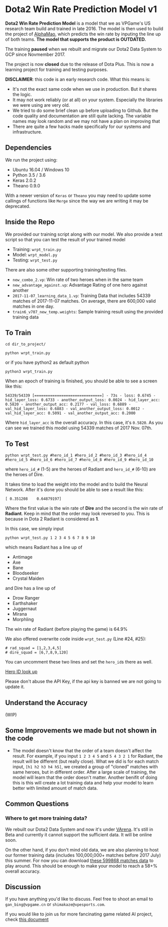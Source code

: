# Dota2 Win Rate Prediction Model v1

**Dota2 Win Rate Prediction Model** is a model that we as VPGame's US research team build and trained in late 2016. The model is then used to build the project of [AlphaMao](http://www.vpgame.com/alphamao), which predicts the win rate by inputing the line up of both teams. **The model that supports the product is OUTDATED.**

The training **paused** when we rebuilt and migrate our Dota2 Data System to GCP since Novmember 2017.

The project is now **closed** due to the release of Dota Plus. This is now a learning project for training and testing purposes.

**DISCLAIMER**: this code is an early research code. What this means is:
- It's not the exact same code when we use in production. But it shares the logic.
- It may not work reliably (or at all) on your system. Especially the libraries we were using are very old.
- We tried to do some brief clean up before uploading to Github. But the code quality and documentation are still quite lacking. The variable names may look random and we may not have a plan on improving that
- There are quite a few hacks made specifically for our systems and infrastructure.

## Dependencies
We run the project using:
- Ubuntu 16.04 / Windows 10
- Python 3.5 / 3.6
- Keras 2.0.2
- Theano 0.9.0

With a newer version of `Keras` or `Theano` you may need to update some callings of functions like `Merge` since the way we are writing it may be deprecated.

## Inside the Repo ##
We provided our training script along with our model. We also provide a test script so that you can test the result of your trained model

- Training: `wrpt_train.py`
- Model: `wrpt_model.py`
- Testing: `wrpt_test.py`

There are also some other supporting training/testing files. 
- `new_combo_2.vp`: Win rate of two heroes when in the same team
- `new_advantage_against.vp`: Advantage Rating of one hero against another
- `2017-11-07_learning_data_1.vp`: Training Data that includes 54339 matches of 2017-11-07 matches. On average, there are 600,000 valid matches in one day. 
- `train6_v707_new_temp.weights`: Sample training result using the provided training data

## To Train ##
```
cd dir_to_project/
```
```
python wrpt_train.py
```
or if you have python2 as default python
```
python3 wrpt_train.py
```

When an epoch of training is finished, you should be able to see a screen like this:
```
54339/54339 [==============================] - 73s - loss: 0.6745 - hid_layer_loss: 0.6733 - another_output_loss: 0.0024 - hid_layer_acc: 0.5820 - another_output_acc: 0.2177 - val_loss: 0.6889 - val_hid_layer_loss: 0.6883 - val_another_output_loss: 0.0012 - val_hid_layer_acc: 0.5091 - val_another_output_acc: 0.2000
```
Where `hid_layer_acc` is the overall accuracy. In this case, it's `0.5820`. As you can see we trained this model using 54339 matches of 2017 Nov. 07th. 

## To Test ##
```
python wrpt_test.py #hero_id_1 #hero_id_2 #hero_id_3 #hero_id_4 #hero_id_5 #hero_id_6 #hero_id_7 #hero_id_8 #hero_id_9 #hero_id_10
```
where `hero_id_#` (1-5) are the heroes of Radiant and `hero_id_#` (6-10) are the heroes of Dire. 

It takes time to load the weight into the model and to build the Neural Network. After it's done you should be able to see a result like this:
```
[ 0.351208    0.64879197]
```
Where the first value is the win rate of **Dire** and the second is the win rate of **Radiant**. Keep in mind that the order may look reversed to you. This is because in Dota 2 Radiant is considered as **1**. 

In this case, we simply input 
```
python wrpt_test.py 1 2 3 4 5 6 7 8 9 10
```
which means Radiant has a line up of 
- Antimage
- Axe
- Bane
- Bloodseeker
- Crystal Maiden

and Dire has a line up of
- Drow Ranger
- Earthshaker
- Juggernaut
- Mirana
- Morphling

The win rate of Radiant (before playing the game) is 64.9%

We also offered overwrite code inside `wrpt_test.py` (Line #24, #25):
```
# rad_squad = [1,2,3,4,5]
# dire_squad = [6,7,8,9,120]
```
You can uncomment these two lines and set the `hero_id`s there as well.

[Hero ID look up](http://api.steampowered.com/IEconDOTA2_570/GetHeroes/v1?key=E0185D74028EF0F977C7F4657D9EFFC5) 

Please don't abuse the API Key, if the api key is banned we are not going to update it.

## Understand the Accuracy ##
(WIP)

## Some Improvements we made but not shown in the code ##
- The model doesn't know that the order of a team doesn't affect the result. For example, if you input `1 2 3 4 5` and `5 4 3 2 1` for Radiant, the result will be different (but really close). What we did is for each match input, `[h1 h2 h3 h4 h5]`, we created a group of "cloned" matches with same heroes, but in different order. After a large scale of training, the model will learn that the order doesn't matter. Another benifit of doing this is this will create a lot training data and help your model to learn better with limited amount of match data.

## Common Questions ##
### Where to get more training data?
We rebuilt our Dota2 Data System and now it's under [VArena](https://github.com/fundata-varena). It's still in Beta and currently it cannot support the sufficient data. It will be online soon.

On the other hand, if you don't mind old data, we are also planning to host our former training data (includes 100,000,000+ matches before 2017 July) this summer. For now you can download [these 599868 matches data](http://usa.vpgame.com/tempo_storm/700_learning_data_2.pickle) to play around. This should be enough to make your model to reach a 58+% overall accuracy. 

## Discussion ##
If you have anything you'd like to discuss. Feel free to shoot an email to `gan_bing@vpgame.cn` or `shimakaze@vpesports.com`. 

If you would like to join us for more fancinating game related AI project, check [this document](https://github.com/vpus/policies/blob/master/AI-Project%20_%20Machine%20Learning%20Researcher%252FEnigneer%20Problem.pdf)


